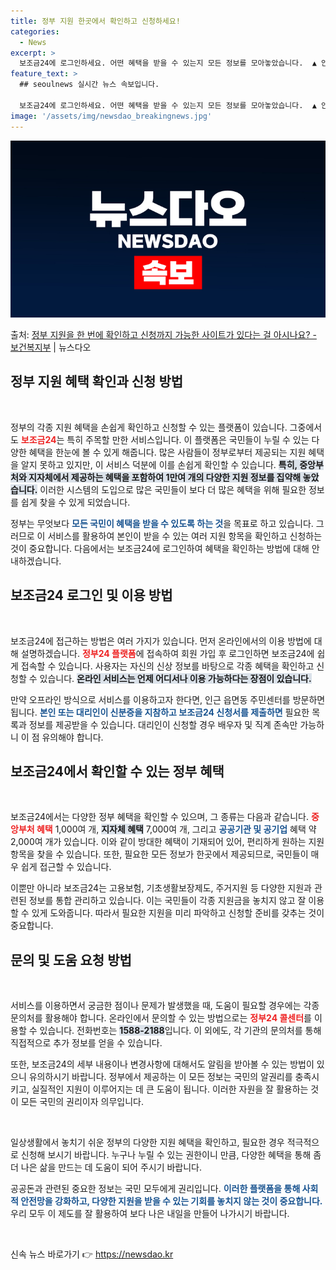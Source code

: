 ```yaml
---
title: 정부 지원 한곳에서 확인하고 신청하세요!
categories:
  - News
excerpt: >
  보조금24에 로그인하세요. 어떤 혜택을 받을 수 있는지 모든 정보를 모아놓았습니다.  ▲ 안내대상   대한민…
feature_text: >
  ## seoulnews 실시간 뉴스 속보입니다.

  보조금24에 로그인하세요. 어떤 혜택을 받을 수 있는지 모든 정보를 모아놓았습니다.  ▲ 안내대상   대한민…
image: '/assets/img/newsdao_breakingnews.jpg'
---
```


![뉴스다오 속보](/assets/img/newsdao_breakingnews.jpg)

<p>출처: <a href="https://newsdao.kr/2426" rel="dofollow">정부 지원을 한 번에 확인하고 신청까지 가능한 사이트가 있다는 걸 아시나요? - 보건복지부</a> | 뉴스다오</p>

<h2 data-ke-size="size26">정부 지원 혜택 확인과 신청 방법</h2>

<p data-ke-size="size16">&nbsp;</p>

정부의 각종 지원 혜택을 손쉽게 확인하고 신청할 수 있는 플랫폼이 있습니다. 그중에서도 <b><span style="color: #ee2323;">보조금24</span></b>는 특히 주목할 만한 서비스입니다. 이 플랫폼은 국민들이 누릴 수 있는 다양한 혜택을 한눈에 볼 수 있게 해줍니다. 많은 사람들이 정부로부터 제공되는 지원 혜택을 알지 못하고 있지만, 이 서비스 덕분에 이를 손쉽게 확인할 수 있습니다. <b><span style="background-color: #21538527;">특히, 중앙부처와 지자체에서 제공하는 혜택을 포함하여 1만여 개의 다양한 지원 정보를 집약해 놓았습니다.</span></b> 이러한 시스템의 도입으로 많은 국민들이 보다 더 많은 혜택을 위해 필요한 정보를 쉽게 찾을 수 있게 되었습니다. 

<p data-ke-size="size16"></p>

정부는 무엇보다 <b><span style="color: #1a5490;">모든 국민이 혜택을 받을 수 있도록 하는 것</span></b>을 목표로 하고 있습니다. 그러므로 이 서비스를 활용하여 본인이 받을 수 있는 여러 지원 항목을 확인하고 신청하는 것이 중요합니다. 다음에서는 보조금24에 로그인하여 혜택을 확인하는 방법에 대해 안내하겠습니다.

<h2 data-ke-size="size26">보조금24 로그인 및 이용 방법</h2>

<p data-ke-size="size16">&nbsp;</p>

보조금24에 접근하는 방법은 여러 가지가 있습니다. 먼저 온라인에서의 이용 방법에 대해 설명하겠습니다. <b><span style="color: #ee2323;">정부24 플랫폼</span></b>에 접속하여 회원 가입 후 로그인하면 보조금24에 쉽게 접속할 수 있습니다. 사용자는 자신의 신상 정보를 바탕으로 각종 혜택을 확인하고 신청할 수 있습니다. <b><span style="background-color: #21538527;">온라인 서비스는 언제 어디서나 이용 가능하다는 장점이 있습니다.</span></b>

<p data-ke-size="size16"></p>

만약 오프라인 방식으로 서비스를 이용하고자 한다면, 인근 읍면동 주민센터를 방문하면 됩니다. <b><span style="color: #1a5490;">본인 또는 대리인이 신분증을 지참하고 보조금24 신청서를 제출하면</span></b> 필요한 목록과 정보를 제공받을 수 있습니다. 대리인이 신청할 경우 배우자 및 직계 존속만 가능하니 이 점 유의해야 합니다. 

<h2 data-ke-size="size26">보조금24에서 확인할 수 있는 정부 혜택</h2>

<p data-ke-size="size16">&nbsp;</p>

보조금24에서는 다양한 정부 혜택을 확인할 수 있으며, 그 종류는 다음과 같습니다. <b><span style="color: #ee2323;">중앙부처 혜택</span></b> 1,000여 개, <b><span style="background-color: #21538527;">지자체 혜택</span></b> 7,000여 개, 그리고 <b><span style="color: #1a5490;">공공기관 및 공기업</span></b> 혜택 약 2,000여 개가 있습니다. 이와 같이 방대한 혜택이 기재되어 있어, 편리하게 원하는 지원 항목을 찾을 수 있습니다. 또한, 필요한 모든 정보가 한곳에서 제공되므로, 국민들이 매우 쉽게 접근할 수 있습니다.

<p data-ke-size="size16"></p>

이뿐만 아니라 보조금24는 고용보험, 기초생활보장제도, 주거지원 등 다양한 지원과 관련된 정보를 통합 관리하고 있습니다. 이는 국민들이 각종 지원금을 놓치지 않고 잘 이용할 수 있게 도와줍니다. 따라서 필요한 지원을 미리 파악하고 신청할 준비를 갖추는 것이 중요합니다.

<h2 data-ke-size="size26">문의 및 도움 요청 방법</h2>

<p data-ke-size="size16">&nbsp;</p>

서비스를 이용하면서 궁금한 점이나 문제가 발생했을 때, 도움이 필요할 경우에는 각종 문의처를 활용해야 합니다. 온라인에서 문의할 수 있는 방법으로는 <b><span style="color: #ee2323;">정부24 콜센터</span></b>를 이용할 수 있습니다. 전화번호는 <b><span style="background-color: #21538527;">1588-2188</span></b>입니다. 이 외에도, 각 기관의 문의처를 통해 직접적으로 추가 정보를 얻을 수 있습니다. 

<p data-ke-size="size16"></p>

또한, 보조금24의 세부 내용이나 변경사항에 대해서도 알림을 받아볼 수 있는 방법이 있으니 유의하시기 바랍니다. 정부에서 제공하는 이 모든 정보는 국민의 알권리를 충족시키고, 실질적인 지원이 이루어지는 데 큰 도움이 됩니다.  이러한 자원을 잘 활용하는 것이 모든 국민의 권리이자 의무입니다. 

<p data-ke-size="size16">&nbsp;</p>

일상생활에서 놓치기 쉬운 정부의 다양한 지원 혜택을 확인하고, 필요한 경우 적극적으로 신청해 보시기 바랍니다. 누구나 누릴 수 있는 권한이니 만큼, 다양한 혜택을 통해 좀 더 나은 삶을 만드는 데 도움이 되어 주시기 바랍니다. 

<p data-ke-size="size16"></p>

공공돈과 관련된 중요한 정보는 국민 모두에게 권리입니다. <b><span style="color: #1a5490;">이러한 플랫폼을 통해 사회적 안전망을 강화하고, 다양한 지원을 받을 수 있는 기회를 놓치지 않는 것이 중요합니다.</span></b> 우리 모두 이 제도를 잘 활용하여 보다 나은 내일을 만들어 나가시기 바랍니다. 

<p data-ke-size="size16">&nbsp;</p> 

신속 뉴스 바로가기 👉 <a href="https://newsdao.kr" rel="dofollow">https://newsdao.kr</a>


